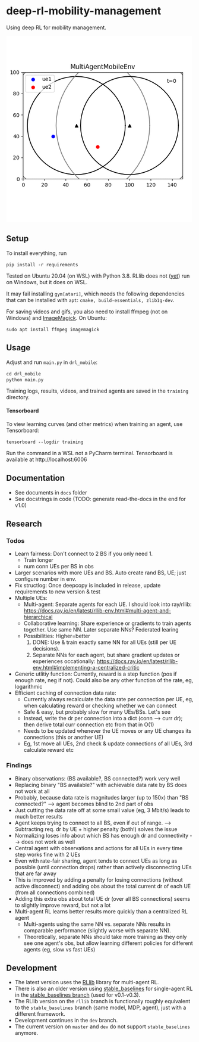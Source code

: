 # deep-rl-mobility-management

Using deep RL for mobility management.

![example](docs/gifs/v06.gif)

## Setup

To install everything, run

```
pip install -r requirements
```

Tested on Ubuntu 20.04 (on WSL) with Python 3.8. RLlib does not ([yet](https://github.com/ray-project/ray/issues/631)) run on Windows, but it does on WSL.

It may fail installing `gym[atari]`, which needs the following dependencies that can be installed with `apt`:
`cmake, build-essentials, zlib1g-dev`. 


For saving videos and gifs, you also need to install ffmpeg (not on Windows) and [ImageMagick](https://imagemagick.org/index.php). 
On Ubuntu:

```
sudo apt install ffmpeg imagemagick
```


## Usage

Adjust and run `main.py` in `drl_mobile`:

```
cd drl_mobile
python main.py
```

Training logs, results, videos, and trained agents are saved in the `training` directory.

#### Tensorboard

To view learning curves (and other metrics) when training an agent, use Tensorboard:

```
tensorboard --logdir training
```

Run the command in a WSL not a PyCharm terminal. Tensorboard is available at http://localhost:6006

## Documentation

* See documents in `docs` folder
* See docstrings in code (TODO: generate read-the-docs in the end for v1.0)

## Research

### Todos

* Learn fairness: Don't connect to 2 BS if you only need 1. 
    * Train longer
    * num conn UEs per BS in obs
* Larger scenarios with more UEs and BS. Auto create rand BS, UE; just configure number in env.
* Fix structlog: Once deepcopy is included in release, update requirements to new version & test
* Multiple UEs: 
    * Multi-agent: Separate agents for each UE. I should look into ray/rllib: https://docs.ray.io/en/latest/rllib-env.html#multi-agent-and-hierarchical
    * Collaborative learning: Share experience or gradients to train agents together. Use same NN. Later separate NNs? Federated learing
    * Possibilities: Higher=better
        1. DONE: Use & train exactly same NN for all UEs (still per UE decisions).
        2. Separate NNs for each agent, but share gradient updates or experiences occationally: https://docs.ray.io/en/latest/rllib-env.html#implementing-a-centralized-critic
* Generic utlitiy function: Currently, reward is a step function (pos if enough rate, neg if not). Could also be any other function of the rate, eg, logarithmic
* Efficient caching of connection data rate:
    * Currently always recalculate the data rate per connection per UE, eg, when calculating reward or checking whether we can connect
    * Safe & easy, but probably slow for many UEs/BSs. Let's see
    * Instead, write the dr per connection into a dict (conn --> curr dr); then derive total curr connection etc from that in O(1)
    * Needs to be updated whenever the UE moves or any UE changes its connections (this or another UE)
    * Eg, 1st move all UEs, 2nd check & update connections of all UEs, 3rd calculate reward etc

### Findings

* Binary observations: (BS available?, BS connected?) work very well
* Replacing binary "BS available?" with achievable data rate by BS does not work at all
* Probably, because data rate is magnitudes larger (up to 150x) than "BS connected?" --> agent becomes blind to 2nd part of obs
* Just cutting the data rate off at some small value (eg, 3 Mbit/s) leads to much better results
* Agent keeps trying to connect to all BS, even if out of range. --> Subtracting req. dr by UE + higher penalty (both!) solves the issue
* Normalizing loses info about which BS has enough dr and connectivity --> does not work as well
* Central agent with observations and actions for all UEs in every time step works fine with 2 UEs
* Even with rate-fair sharing, agent tends to connect UEs as long as possible (until connection drops) rather than actively disconnecting UEs that are far away
* This is improved by adding a penalty for losing connections (without active disconnect) and adding obs about the total current dr of each UE (from all connections combined)
* Adding this extra obs about total UE dr (over all BS connections) seems to slightly improve reward, but not a lot
* Multi-agent RL learns better results more quickly than a centralized RL agent
    * Multi-agents using the same NN vs. separate NNs results in comparable performance (slightly worse with separate NN). 
    * Theoretically, separate NNs should take more training as they only see one agent's obs, but allow learning different policies for different agents (eg, slow vs fast UEs)

## Development

* The latest version uses the [RLlib](https://docs.ray.io/en/latest/rllib.html) library for multi-agent RL.
* There is also an older version using [stable_baselines](https://stable-baselines.readthedocs.io/en/master/) for single-agent RL
in the [stable_baselines branch](https://github.com/CN-UPB/deep-rl-mobility-management/tree/stable_baselines) (used for v0.1-v0.3).
* The RLlib version on the `rllib` branch is functionally roughly equivalent to the `stable_baselines` branch (same model, MDP, agent), just with a different framework.
* Development continues in the `dev` branch.
* The current version on `master` and `dev` do not support `stable_baselines` anymore.
